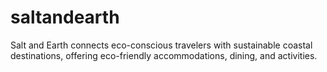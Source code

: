 # saltandearth
Salt and Earth connects eco-conscious travelers with sustainable coastal destinations, offering eco-friendly accommodations, dining, and activities.
